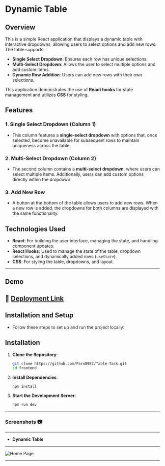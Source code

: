 # **Dynamic Table**

## Overview

This is a simple React application that displays a dynamic table with interactive dropdowns, allowing users to select options and add new rows. The table supports:

- **Single Select Dropdown**: Ensures each row has unique selections.
- **Multi-Select Dropdown**: Allows the user to select multiple options and add custom items.
- **Dynamic Row Addition**: Users can add new rows with their own selections.

This application demonstrates the use of **React hooks** for state management and utilizes **CSS** for styling.

## Features

### 1. **Single Select Dropdown (Column 1)**
   - This column features a **single-select dropdown** with options that, once selected, become unavailable for subsequent rows to maintain uniqueness across the table.

### 2. **Multi-Select Dropdown (Column 2)**
   - The second column contains a **multi-select dropdown**, where users can select multiple items. Additionally, users can add custom options directly within the dropdown.

### 3. **Add New Row**
   - A button at the bottom of the table allows users to add new rows. When a new row is added, the dropdowns for both columns are displayed with the same functionality.

## Technologies Used

- **React**: For building the user interface, managing the state, and handling component updates.
- **React Hooks**: Used to manage the state of the table, dropdown selections, and dynamically added rows (`useState`).
- **CSS**: For styling the table, dropdowns, and layout.
---

## **Demo**

🚀 [Deployment Link](https://user-list-one-mu.vercel.app/)
---

## Installation and Setup
- Follow these steps to set up and run the project locally:
## **Installation**

1. **Clone the Repository**:
   ```bash
   git clone https://github.com/Paro0987/Table-Task.git
   cd frontend
2. **Install Dependencies**:
   ```
   npm install
4. **Start the Development Server**:
   ```
   npm run dev

  ---
### Screenshots :camera:

---
- **Dynamic Table**
---
![Home Page](./Assets/Home%20Page.png)

---
